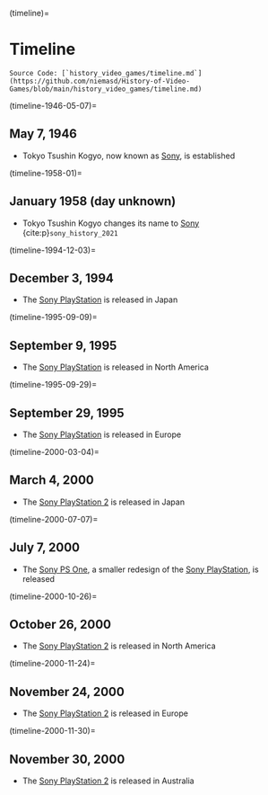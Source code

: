(timeline)=
# Timeline

```{note}
Source Code: [`history_video_games/timeline.md`](https://github.com/niemasd/History-of-Video-Games/blob/main/history_video_games/timeline.md)
```

(timeline-1946-05-07)=
## May 7, 1946

* Tokyo Tsushin Kogyo, now known as [Sony](consoles-sony), is established

(timeline-1958-01)=
## January 1958 (day unknown)

* Tokyo Tsushin Kogyo changes its name to [Sony](consoles-sony) {cite:p}`sony_history_2021`

(timeline-1994-12-03)=
## December 3, 1994

* The [Sony PlayStation](consoles-sony-playstation) is released in Japan

(timeline-1995-09-09)=
## September 9, 1995

* The [Sony PlayStation](consoles-sony-playstation) is released in North America

(timeline-1995-09-29)=
## September 29, 1995

* The [Sony PlayStation](consoles-sony-playstation) is released in Europe

(timeline-2000-03-04)=
## March 4, 2000

* The [Sony PlayStation 2](consoles-sony-playstation-2) is released in Japan

(timeline-2000-07-07)=
## July 7, 2000

* The [Sony PS One](consoles-sony-playstation-ps-one), a smaller redesign of the [Sony PlayStation](consoles-sony-playstation), is released

(timeline-2000-10-26)=
## October 26, 2000

* The [Sony PlayStation 2](consoles-sony-playstation-2) is released in North America

(timeline-2000-11-24)=
## November 24, 2000

* The [Sony PlayStation 2](consoles-sony-playstation-2) is released in Europe

(timeline-2000-11-30)=
## November 30, 2000

* The [Sony PlayStation 2](consoles-sony-playstation-2) is released in Australia

